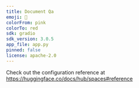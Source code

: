 ```yaml
---
title: Document Qa
emoji: 🦀
colorFrom: pink
colorTo: red
sdk: gradio
sdk_version: 3.0.5
app_file: app.py
pinned: false
license: apache-2.0
---
```


Check out the configuration reference at https://huggingface.co/docs/hub/spaces#reference
